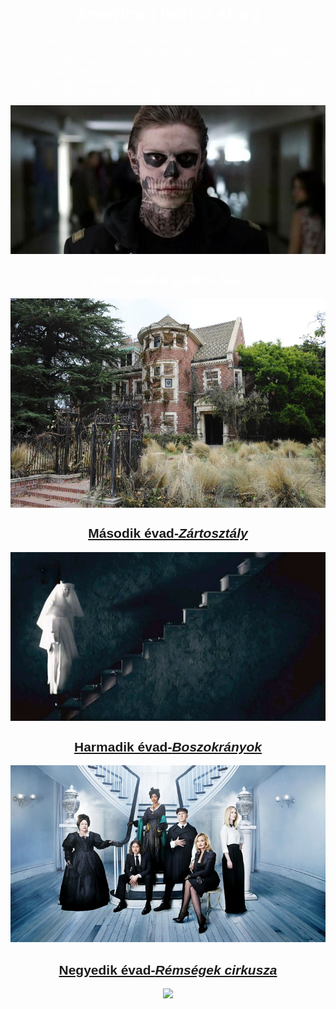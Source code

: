 <html>
  <head>
    <meta charset="utf-8">
    <link rel="stylesheet" type="text/css" href="htmll.css">
  </head>
  <body>
     <font color="white"> <font face="Arial">
        <center>
        <h1>American horror story</h1>
        <p> Az Amerikai Horror Story (American Horror Story) egy amerikai horror-dráma sorozat, amit Ryan Murphy és Brad Falchuk készített. A sorozat antológia jellegű, hiszen minden évad egy, az előzőtől független történetet mesél el, egyfajta minisorozatként kezelendő. Murphy szerint mindegyiknek van kezdete, közepe és vége. Az egyes évadok számos elemei igaz történeteken alapulnak. A sorozat ugyan antológia jellegű, azonban egyes karakterek feltűnnek több évadban is. </p>
        <img src="1.kep.jpg" align="center">
       </center>
       <center>
        <h2>Első évad-<i>A gyilkos ház</i></h2>
        <a href="gykh.html"> <img src="haz.jpg" align="center"> </a>
         </center>
       <center>
        <a href="zrt.html"><h2>Második évad-<i>Zártosztály</i> </h2> <img src="apc.jpg" align="center">
          </a>
         </center>
       <center>
        <a href="bosz.html"><h2>Harmadik évad-<i>Boszokrányok</i> </h2> <img src="3evad.jpg">
          </a>
         </center>
       <center>
       <a href="cirk.html"><h2>Negyedik évad-<i>Rémségek cirkusza</i> </h2> <img src="iker.jpg width="320" height="320"">
          </a> 
         </center>
        </font>

